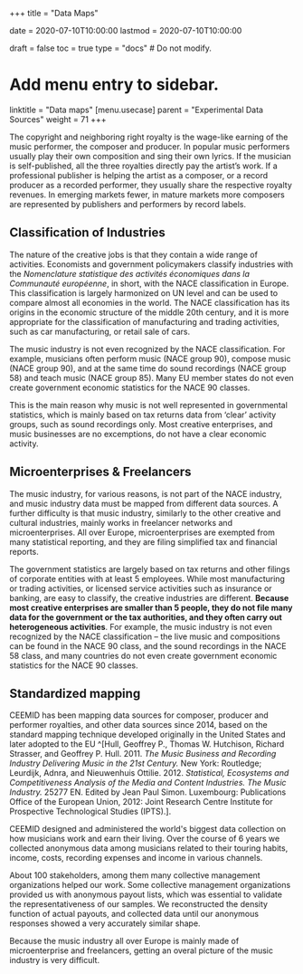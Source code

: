 +++
title = "Data Maps"

date = 2020-07-10T10:00:00
lastmod = 2020-07-10T10:00:00

draft = false
toc = true
type = "docs"  # Do not modify.

# Add menu entry to sidebar.
linktitle = "Data maps"
[menu.usecase]
  parent = "Experimental Data Sources"
  weight = 71
+++

The copyright and neighboring right royalty is the wage-like earning of the music performer, the composer and producer. In popular music performers usually play their own composition and sing their own lyrics. If the musician is self-published, all the three royalties directly pay the artist’s work. If a professional publisher is helping the artist as a composer, or a record producer as a recorded performer, they usually share the respective royalty revenues. In emerging markets fewer, in mature markets more composers are represented by publishers and performers by record labels. 

## Classification of Industries

The nature of the creative jobs is that they contain a wide range of activities. Economists and government policymakers classify industries with the _Nomenclature statistique des activités économiques dans la Communauté européenne_, in short, with the NACE classification in Europe. This classification is largely harmonized on UN level and can be used to compare almost all economies in the world. The NACE classification has its origins in the economic structure of the middle 20th century, and it is more appropriate for the classification of manufacturing and trading activities, such as car manufacturing, or retail sale of cars.

The music industry is not even recognized by the NACE classification. For example, musicians often perform music (NACE group 90), compose music (NACE group 90), and at the same time do sound recordings (NACE group 58) and teach music (NACE group 85). Many EU member states do not even create government economic statistics for the NACE 90 classes.

This is the main reason why music is not well represented in governmental statistics, which is mainly based on tax returns data from ‘clear’ activity groups, such as sound recordings only. Most creative enterprises, and music businesses are no excemptions, do not have a clear economic activity.

## Microenterprises & Freelancers

The music industry, for various reasons, is not part of the NACE industry, and music industry data must be mapped from different data sources.  A further difficulty is that music industry, similarly to the other creative and cultural industries, mainly works in freelancer networks and microenterprises.  All over Europe, microenterprises are exempted from many statistical reporting, and they are filing simplified tax and financial reports. 

The government statistics are largely based on tax returns and other filings of corporate entities with at least 5 employees.  While most manufacturing or trading activities, or licensed service activities such as insurance or banking, are easy to classify, the creative industries are different.  **Because most creative enterprises are smaller than 5 people, they do not file many data for the government or the tax authorities, and they often carry out heterogeneous activities**.  For example, the music industry is not even recognized by the NACE classification – the live music and compositions can be found in the NACE 90 class, and the sound recordings in the NACE 58 class, and many countries do not even create government economic statistics for the NACE 90 classes.

## Standardized mapping

CEEMID has been mapping data sources for composer, producer and performer royalties, and other data sources since 2014, based on the standard mapping technique developed originally in the United States and later adopted to the EU ^[Hull, Geoffrey P., Thomas W. Hutchison, Richard Strasser, and Geoffrey P. Hull. 2011. _The Music Business and Recording Industry Delivering Music in the 21st Century._ New York: Routledge; Leurdijk, Adnra, and Nieuwenhuis Ottilie. 2012. _Statistical, Ecosystems and Competitiveness Analysis of the Media and Content Industries. The Music Industry._ 25277 EN. Edited by Jean Paul Simon. Luxembourg: Publications Office of the European Union, 2012: Joint Research Centre Institute for Prospective Technological Studies (IPTS).]. 

CEEMID designed and administered the world's biggest data collection on how musicians work and earn their living.  Over the course of 6 years we collected anonymous data among musicians related to their touring habits, income, costs, recording expenses and income in various channels. 

About 100 stakeholders, among them many collective management organizations helped our work.  Some collective management organizations provided us with anonymous payout lists, which was essential to validate the representativeness of our samples.  We reconstructed the density function of actual payouts, and collected data until our anonymous responses showed a very accurately similar shape.

Because the music industry all over Europe is mainly made of microenterprise and freelancers, getting an overal picture of the music industry is very difficult. 
